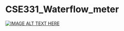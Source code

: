 # CSE331_Waterflow_meter
[![IMAGE ALT TEXT HERE](https://img.youtube.com/vi/YOUTUBE_VIDEO_ID_HERE/0.jpg)](https://www.youtube.com/watch?v=lH9tHoYKSlc)
